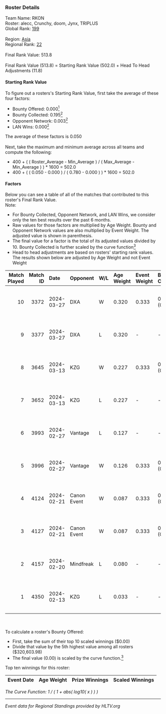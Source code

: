 ### Roster Details<br />
Team Name: RKON<br />
Roster: alecc, Crunchy, doom, Jynx, TRIPLUS<br />
Global Rank: [199](../standings_global.md)<br />
<br />
Region: [Asia]( ../standings_asia.md)<br />
Regional Rank: [22]( ../standings_asia.md)<br />
<br />
Final Rank Value:  513.8<br />
<br />
Final Rank Value (513.8) = Starting Rank Value (502.0) + Head To Head Adjustments (11.8)<br />

#### Starting Rank Value<br />
To figure out a rosters's Starting Rank Value, first take the average of these four factors:<br />
- Bounty Offered: 0.000[<sup>1</sup>](#table2)
- Bounty Collected: 0.195[<sup>2</sup>](#table1)
- Opponent Network: 0.003[<sup>2</sup>](#table1)
- LAN Wins: 0.000[<sup>2</sup>](#table1)

The average of these factors is 0.050<br />
<br />
Next, take the maximum and minimum average across all teams and compute the following:<br />
- 400 + ( ( Roster_Average - Min_Average ) / ( Max_Average - Min_Average ) ) * 1600 = 502.0
- 400 + ( ( 0.050 - 0.000 ) / ( 0.780 - 0.000 ) ) * 1600 = 502.0


#### Factors<br />
Below you can see a table of all of the matches that contributed to this roster's Final Rank Value.<br />
Note:<br />

- For Bounty Collected, Opponent Network, and LAN Wins, we consider only the ten best results over the past 6 months.
- Raw values for those factors are multiplied by Age Weight. Bounty and Opponent Network values are also multiplied by Event Weight. The adjusted value is shown in parenthesis.
- The final value for a factor is the total of its adjusted values divided by 10. Bounty Collected is further scaled by the curve function[<sup>3</sup>](#curveFunction)
- Head to head adjustments are based on rosters' starting rank values. The results shown below are adjusted by Age Weight and not Event Weight
<span id="table1"></span><br />


| Match Played | Match ID | Date       | Opponent    | W/L | Age Weight | Event Weight | Bounty Collected | Opponent Network | LAN Wins  | H2H Adj. | Roster                                 |
| -: | -: | :- | :- | :- | :- | :- | :- | :- | :- | -: | :- |
|           10 |     3372 | 2024-03-27 | DXA         | W   | 0.320      | 0.333        | 0.002 (0.000)    | 0.222 (0.024)    | 0 (0.000) |     7.47 | alecc, Crunchy, doom, Jynx, TRIPLUS    |
|            9 |     3377 | 2024-03-27 | DXA         | L   | 0.320      | -            | -                | -                | -         |    -2.64 | alecc, Crunchy, doom, Jynx, TRIPLUS    |
|            8 |     3645 | 2024-03-13 | KZG         | W   | 0.227      | 0.333        | 0.005 (0.000)    | 0.109 (0.008)    | 0 (0.000) |     5.33 | alecc, Crunchy, Jynx, Poccket, TRIPLUS |
|            7 |     3652 | 2024-03-13 | KZG         | L   | 0.227      | -            | -                | -                | -         |    -1.84 | alecc, Crunchy, Jynx, Poccket, TRIPLUS |
|            6 |     3993 | 2024-02-27 | Vantage     | L   | 0.127      | -            | -                | -                | -         |    -1.24 | alecc, Bumb1e, Crunchy, Jynx, TRIPLUS  |
|            5 |     3996 | 2024-02-27 | Vantage     | W   | 0.126      | 0.333        | 0.002 (0.000)    | 0.066 (0.003)    | 0 (0.000) |     2.77 | alecc, Bumb1e, Crunchy, Jynx, TRIPLUS  |
|            4 |     4124 | 2024-02-21 | Canon Event | W   | 0.087      | 0.333        | 0.000 (0.000)    | 0.000 (0.000)    | 0 (0.000) |     1.42 | alecc, Bumb1e, Crunchy, Jynx, TRIPLUS  |
|            3 |     4127 | 2024-02-21 | Canon Event | W   | 0.087      | 0.333        | 0.000 (0.000)    | 0.000 (0.000)    | 0 (0.000) |     1.42 | alecc, Bumb1e, Crunchy, Jynx, TRIPLUS  |
|            2 |     4157 | 2024-02-20 | Mindfreak   | L   | 0.080      | -            | -                | -                | -         |    -0.64 | alecc, Bumb1e, Crunchy, Jynx, TRIPLUS  |
|            1 |     4350 | 2024-02-13 | KZG         | L   | 0.033      | -            | -                | -                | -         |    -0.25 | alecc, Bumb1e, Jynx, PixeL, TRIPLUS    |

<br />
<span id="table2"></span><br />
To calculate a roster's Bounty Offered:<br />

- First, take the sum of their top 10 scaled winnings ($0.00)
- Divide that value by the 5th highest value among all rosters ($320,603.98)
- The final value (0.00) is scaled by the curve function.[<sup>3</sup>](#curveFunction)

Top ten winnings for this roster:<br />

| Event Date | Age Weight | Prize Winnings | Scaled Winnings |
| :- | -: | :- | :- |


<span id="curveFunction"></span>_The Curve Function: 1 / ( 1 + abs( log10( x ) ) )_<br />

---
_Event data for Regional Standings provided by HLTV.org_<br />
